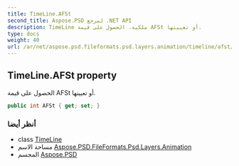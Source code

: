 ```yaml
---
title: TimeLine.AFSt
second_title: Aspose.PSD لمرجع .NET API
description: TimeLine ملكية. الحصول على قيمة AFSt أو تعيينها.
type: docs
weight: 40
url: /ar/net/aspose.psd.fileformats.psd.layers.animation/timeline/afst/
---
```

## TimeLine.AFSt property

الحصول على قيمة AFSt أو تعيينها.

```csharp
public int AFSt { get; set; }
```

### أنظر أيضا

* class [TimeLine](../)
* مساحة الاسم [Aspose.PSD.FileFormats.Psd.Layers.Animation](../../timeline/)
* المجسم [Aspose.PSD](../../../)


